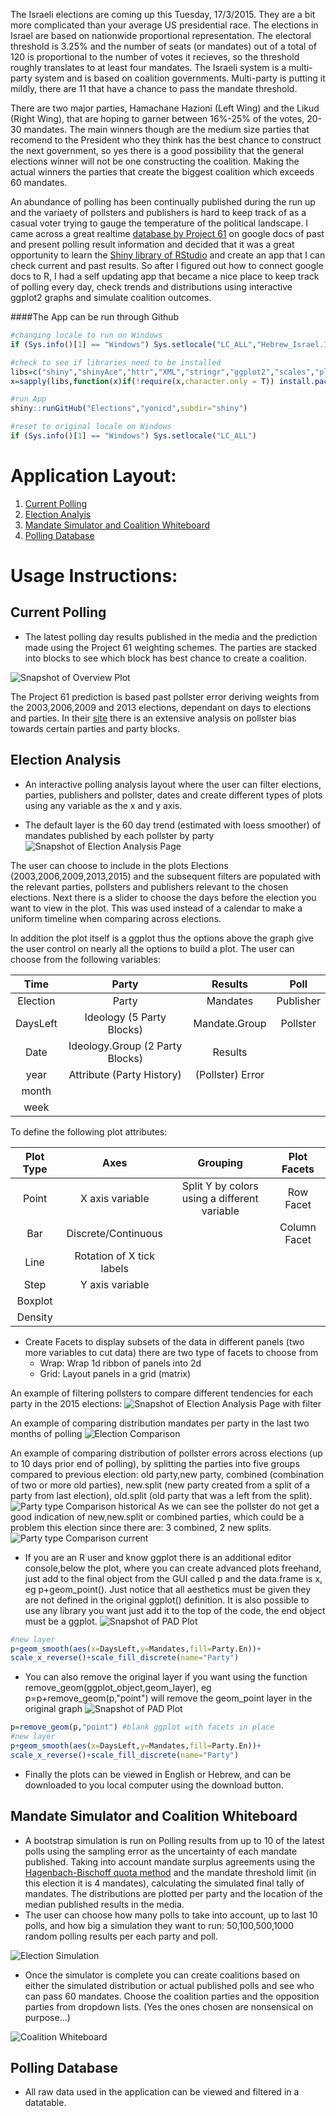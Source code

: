 <!--- ####Fun with Polls: Israel Edition --->

The Israeli elections are coming up this Tuesday, 17/3/2015. They are a bit more complicated than your average US presidential race. The elections in Israel are based on nationwide proportional representation. The electoral threshold is 3.25% and the number of seats (or mandates) out of a total of 120 is proportional to the number of votes it recieves, so the threshold roughly translates to at least four mandates. The Israeli system is a multi-party system and is based on coalition governments. Multi-party is putting it mildly, there are 11 that have a chance to pass the mandate threshold. 

There are two major parties, Hamachane Hazioni (Left Wing) and the Likud (Right Wing), that are hoping to garner between 16%-25% of the votes, 20-30 mandates. The main winners though are the medium size parties that recomend to the President who they think has the best chance to construct the next government, so yes there is a good possibility that the general elections winner will not be one constructing the coalition. Making the actual winners the parties that create the biggest coalition which exceeds 60 mandates.

An abundance of polling has been continually published during the run up and the variaety of pollsters and publishers is hard to keep track of as a casual voter trying to gauge the temperature of the political landscape. I came across a great realtime [database by Project 61](http://infomeyda.com/) on google docs of past and present polling result information and decided that it was a great opportunity to learn the [Shiny library of RStudio](http://shiny.rstudio.com/) and create an app that I can check current and past results. So after I figured out how to connect google docs to  R, I had a self updating app that became a nice place to keep track of polling every day, check trends and distributions using interactive ggplot2 graphs and simulate coalition outcomes.

<!--- ####The Israel Election Polls Analysis Depot is an interactive web application for analyzing the elections in Israel powered by the [Shiny library of RStudio](http://shiny.rstudio.com/) and real time published polling data from the [Project 61](http://infomeyda.com/) database.

 be found on the [shiny servers](https://yonisidi.shinyapps.io/Elections) or can --->

####The App can be run through Github

```r
#changing locale to run on Windows
if (Sys.info()[1] == "Windows") Sys.setlocale("LC_ALL","Hebrew_Israel.1255") 

#check to see if libraries need to be installed
libs=c("shiny","shinyAce","httr","XML","stringr","ggplot2","scales","plyr","reshape2","dplyr")
x=sapply(libs,function(x)if(!require(x,character.only = T)) install.packages(x));rm(x,libs)

#run App
shiny::runGitHub("Elections","yonicd",subdir="shiny")

#reset to original locale on Windows
if (Sys.info()[1] == "Windows") Sys.setlocale("LC_ALL")

```

# Application Layout:

1. [Current Polling](#current-polling)
2. [Election Analyis](#election-analysis)
3. [Mandate Simulator and Coalition Whiteboard](#mandate-simulator-and-coalition-whiteboard)
4. [Polling Database](#polling-database)

# Usage Instructions:

## Current Polling
  * The latest polling day results published in the media and the prediction made using the Project 61 weighting schemes. The parties are stacked into blocks to see which block has best chance to create a coalition.

![Snapshot of Overview Plot](www/LastDayPlot.png)

The Project 61 prediction is based past pollster error deriving weights from the 2003,2006,2009 and 2013 elections, dependant on days to elections and parties. In their [site](http://shiny.rstudio.com/) there is an extensive analysis on pollster bias towards certain parties and party blocks.
  
## Election Analysis
  * An interactive polling analysis layout where the user can filter elections, parties, publishers and pollster, dates and create different types of plots using any variable as the x and y axis.

  * The default layer is the 60 day trend (estimated with loess smoother) of mandates published by each pollster by party
![Snapshot of Election Analysis Page](www/pad_screen_grab.png)

The user can choose to include in the plots Elections (2003,2006,2009,2013,2015) and the subsequent filters are populated with the relevant parties, pollsters and publishers relevant to the chosen elections. Next there is a slider to choose the days before the election you want to view in the plot. This was used instead of a calendar to make a uniform timeline when comparing across elections.

In addition the plot itself is a ggplot thus the options above the graph give the user control on nearly all the options to build a plot. The user can choose from the following variables:

| Time     | Party                           | Results       | Poll |
| :--------: | :-----:                           | :----:          | :----: | 
| Election | Party                           | Mandates      | Publisher |
| DaysLeft | Ideology (5 Party Blocks)       | Mandate.Group | Pollster |
| Date     | Ideology.Group (2 Party Blocks) | Results       | |
| year     | Attribute (Party History)       | (Pollster) Error | |
| month    |                                 |               | |
| week     |                                 |               | |

To define the following plot attributes:

|Plot Type|Axes|Grouping|Plot Facets|
|:-----:|:-:|:-:|:-:|
| Point |X axis variable| Split Y by colors using a different variable | Row Facet |
| Bar |Discrete/Continuous| |Column Facet |
| Line |Rotation of X tick labels|||
| Step |Y axis variable|||
| Boxplot ||||
| Density ||||

 * Create Facets to display subsets of the data in different panels (two more variables to cut data) there are two type of facets to choose from
     * Wrap: Wrap 1d ribbon of panels into 2d
     * Grid: Layout panels in a grid (matrix)
   

An example of filtering pollsters to compare different tendencies for each party in the 2015 elections:
![Snapshot of Election Analysis Page with filter](www/ElectionPlot_pollster_trend.png)

An example of comparing distribution mandates per party in the last two months of polling
![Election Comparison](www/boxplot_month.png)

An example of comparing distribution of pollster errors across elections (up to 10 days prior end of polling), by splitting the parties into five groups compared to previous election: old party,new party, combined (combination of two or more old parties), new.split (new party created from a split of a party from last election), old.split (old party that was a left from the split).
![Party type Comparison historical](www/ElectionPlot_longitudinal.png)
 As we can see the pollster do not get a good indication of new,new.split or combined parties, which could be a problem this election since there are: 3 combined, 2 new splits.
![Party type Comparison current](www/attribute_compare.png)


  * If you are an R user and know ggplot there is an additional editor console,below the plot, where you can create advanced plots freehand, just add to the final object from the GUI called p and the data.frame is x, eg p+geom_point(). Just notice that all aesthetics must be given they are not defined in the original ggplot() definition. It is also possible to use any library you want just add it to the top of the code, the end object must be a ggplot.
![Snapshot of PAD Plot](www/pad_screen_grab_ace.png "")

```r
#new layer
p+geom_smooth(aes(x=DaysLeft,y=Mandates,fill=Party.En))+
scale_x_reverse()+scale_fill_discrete(name="Party")
```

  * You can also remove the original layer if you want using the function remove_geom(ggplot_object,geom_layer), eg p=p+remove_geom(p,"point") will remove the geom_point layer in the original graph
![Snapshot of PAD Plot](www/pad_screen_grab_ace_remove_geom.png)

```r
p=remove_geom(p,"point") #blank ggplot with facets in place
#new layer
p+geom_smooth(aes(x=DaysLeft,y=Mandates,fill=Party.En))+
scale_x_reverse()+scale_fill_discrete(name="Party")
```

  * Finally the plots can be viewed in English or Hebrew, and can be downloaded to you local computer using the download button.

  
## Mandate Simulator and Coalition Whiteboard
  * A bootstrap simulation is run on Polling results from up to 10 of the latest polls using the sampling error as the uncertainty of each mandate published. Taking into account mandate surplus agreements using the [Hagenbach-Bischoff quota method](http://en.wikipedia.org/wiki/Hagenbach-Bischoff_quota) and the mandate threshold limit (in this election it is 4 mandates), calculating the simulated final tally of mandates. The distributions are plotted per party and the location of the median published results in the media.
  * The user can choose how many polls to take into account, up to last 10 polls, and how big a simulation they want to run: 50,100,500,1000 random polling results per each party and poll.

![Election Simulation](www/sim_screen_grab.png)

  * Once the simulator is complete you can create coalitions based on either the simulated distribution or actual published polls and see who can pass 60 mandates. Choose the coalition parties and the opposition parties from dropdown lists. (Yes the ones chosen are nonsensical on purpose...)

![Coalition Whiteboard](www/coal_screen_grab.png)


## Polling Database
  * All raw data used in the application can be viewed and filtered in a datatable.
